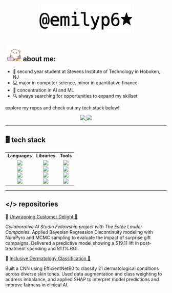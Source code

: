 <p align="center">
  <img src="https://github.com/emilyp6/emilyp6/blob/main/emilyp6.png" width="300"/>
</p>

## <img src="https://github.com/emilyp6/emilyp6/blob/main/cat.gif" width="50"/> about me:

- 🌱 second year student at Stevens Institute of Technology in Hoboken, NJ
- 💻 major in computer science, minor in quantitative finance
- 🧠 concentration in AI and ML
- 🔍 always searching for opportunities to expand my skillset

explore my repos and check out my tech stack below!

<p align="center">
  <a href="https://www.linkedin.com/in/emilyprasad" target="_blank">
    <img src="https://img.shields.io/badge/LINKEDIN-blue?logo=linkedin&logoColor=white&style=for-the-badge" />
  </a>
  <a href="mailto:emilyprasad4@gmail.com" target="_blank">
    <img src="https://img.shields.io/badge/GMAIL-red?logo=gmail&logoColor=white&style=for-the-badge" />
  </a>
</p>

---

## 🖥️ tech stack 

<div align="center">

<table>
  <tr>
    <td align="center"><strong>Languages</strong></td>
    <td align="center"><strong>Libraries</strong></td>
    <td align="center"><strong>Tools</strong></td>
  </tr>
  <tr>
    <td align="center">
      <img src="https://img.shields.io/badge/PYTHON-3670A0?style=for-the-badge&logo=python&logoColor=white" /><br>
      <img src="https://img.shields.io/badge/C-00599C?style=for-the-badge&logo=c&logoColor=white" /><br>
      <img src="https://img.shields.io/badge/C++-00599C?style=for-the-badge&logo=cplusplus&logoColor=white" /><br>
      <img src="https://img.shields.io/badge/JAVA-ED8B00?style=for-the-badge&logo=openjdk&logoColor=white" />
    </td>
    <td align="center">
      <img src="https://img.shields.io/badge/NUMPY-013243?style=for-the-badge&logo=numpy&logoColor=white" /><br>
      <img src="https://img.shields.io/badge/SCIKIT--LEARN-F7931E?style=for-the-badge&logo=scikit-learn&logoColor=white" /><br>
      <img src="https://img.shields.io/badge/JUPYTER-F37626?style=for-the-badge&logo=jupyter&logoColor=white" /><br>
      <img src="https://img.shields.io/badge/MATPLOTLIB-11557C?style=for-the-badge&logo=plotly&logoColor=white" />
    </td>
    <td align="center">
      <img src="https://img.shields.io/badge/VS CODE-007ACC?style=for-the-badge&logo=visualstudiocode&logoColor=white" /><br>
      <img src="https://img.shields.io/badge/INTELLIJ IDEA-000000?style=for-the-badge&logo=intellijidea&logoColor=white" /><br>
      <img src="https://img.shields.io/badge/ORACLE VM-FF0000?style=for-the-badge&logo=virtualbox&logoColor=white" /><br>
      <img src="https://img.shields.io/badge/PYTHON IDLE-3776AB?style=for-the-badge&logo=python&logoColor=white" />
    </td>
  </tr>
</table>

</div>

---

## </> repositories

🔗 [Unwrapping Customer Delight 💄](https://github.com/s-bhatia1216/unwrapping-customer-delight) 

*Collaborative AI Studio Fellowship project with The Estée Lauder Companies.*
Applied Bayesian Regression Discontinuity modeling with NumPyro and MCMC sampling to evaluate the impact of surprise gift campaigns. Delivered a predictive model showing a $19.11 lift in post-treatment spending and 91.1% ROI.

🔗 [Inclusive Dermatology Classification 🔬](https://github.com/anikaguin/mandelic-acid)

Built a CNN using EfficientNetB0 to classify 21 dermatological conditions across diverse skin tones. Used data augmentation and class weighting to address imbalance, and applied SHAP to interpret model predictions and improve fairness in clinical AI.
